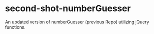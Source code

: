 # second-shot-numberGuesser
An updated version of numberGuesser (previous Repo) utilizing jQuery functions. 
